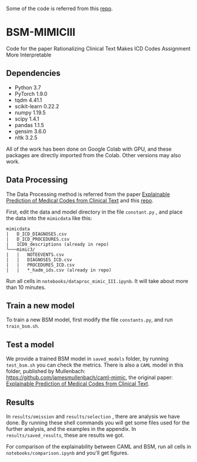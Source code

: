 Some of the code is referred from this [repo](https://github.com/jamesmullenbach/caml-mimic). 

# BSM-MIMICIII
Code for the paper Rationalizing Clinical Text Makes ICD Codes Assignment More Interpretable

## Dependencies
- Python 3.7
- PyTorch 1.9.0 
- tqdm 4.41.1
- scikit-learn 0.22.2
- numpy 1.19.5
- scipy 1.4.1
- pandas 1.1.5
- gensim 3.6.0
- nltk 3.2.5  

All of the work has been done on Google Colab with GPU, and these packages are directly imported from the Colab. Other versions may also work.

## Data Processing
The Data Processing method is referred from the paper [Explainable Prediction of Medical Codes from Clinical Text](https://arxiv.org/abs/1802.05695) and this [repo](https://github.com/jamesmullenbach/caml-mimic).

First, edit the data and model directory in the file `constant.py` , and place the data into the  `mimicdata` like this:

```
mimicdata
|   D_ICD_DIAGNOSES.csv
|   D_ICD_PROCEDURES.csv
|   ICD9_descriptions (already in repo)
└───mimic3/
|   |   NOTEEVENTS.csv
|   |   DIAGNOSES_ICD.csv
|   |   PROCEDURES_ICD.csv
|   |   *_hadm_ids.csv (already in repo)
```

Run all cells in `notebooks/dataproc_mimic_III.ipynb`.  It will take about more than 10 minutes.

## Train a new model
To train a new BSM model, first modify the file `constants.py`, and run `train_bsm.sh`.

## Test a model

We provide a trained BSM model in `saved_models` folder, by running `test_bsm.sh` you can check the metrics. There is also a `CAML` model in this folder, published by Mullenbach: https://github.com/jamesmullenbach/caml-mimic, the original paper: [Explainable Prediction of Medical Codes from Clinical Text](https://arxiv.org/abs/1802.05695).

## Results

In `results/omission` and `results/selection` , there are analysis we have done. By running these shell commands you will get some files used for the further analysis, and the examples in the appendix. In `results/saved_results`, these are results we got.

For comparison of the explainability between CAML and BSM, run all cells in  `notebooks/comparison.ipynb` and you'll get figures.
